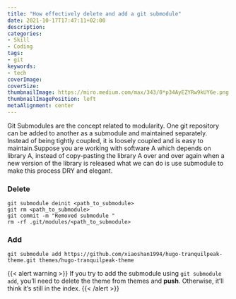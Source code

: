 ```yaml
---
title: "How effectively delete and add a git submodule"
date: 2021-10-17T17:47:11+02:00
description:
categories:
- Skill
- Coding
tags:
- git
keywords:
- tech
coverImage:
coverSize:
thumbnailImage: https://miro.medium.com/max/343/0*p34AyEZYRw9kUY6e.png
thumbnailImagePosition: left
metaAlignment: center
---
```


Git Submodules are the concept related to modularity. One git repository can be added to another as a submodule and maintained separately. Instead of being tightly coupled, it is loosely coupled and is easy to maintain.<!--more-->Suppose you are working with software A which depends on library A, instead of copy-pasting the library A over and over again when a new version of the library is released what we can do is use submodule to make this process DRY and elegant.
### Delete
```
git submodule deinit <path_to_submodule>
git rm <path_to_submodule>
git commit -m "Removed submodule "
rm -rf .git/modules/<path_to_submodule>
```
### Add
```
git submodule add https://github.com/xiaoshan1994/hugo-tranquilpeak-theme.git themes/hugo-tranquilpeak-theme
```
{{< alert warning >}} If you try to add the submodule using `git submodule add`, you’ll need to delete the theme from themes and **push**. Otherwise, it’ll think it’s still in the index. {{< /alert >}}
